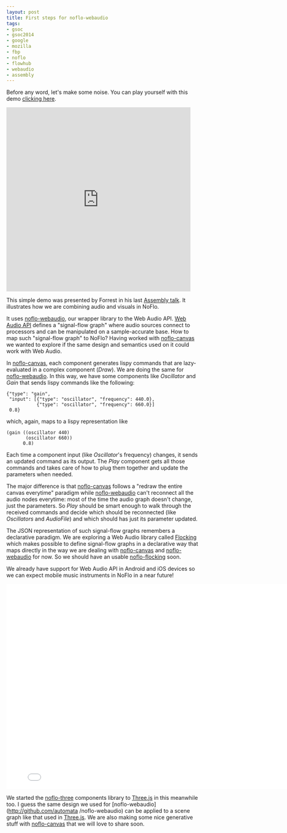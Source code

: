 ```yaml
--- 
layout: post
title: First steps for noflo-webaudio
tags: 
- gsoc
- gsoc2014
- google
- mozilla
- fbp
- noflo
- flowhub
- webaudio
- assembly
---
```


Before any word, let's make some noise. You can play yourself with this demo [clicking here](http://app.flowhub.io/#example/04847249319d2326fa92).

<iframe class="vine-embed" src="https://vine.co/v/ME1wdVX16iB/embed/simple?audio=1" width="480" height="480" frameborder="0"></iframe><script async src="//platform.vine.co/static/scripts/embed.js" charset="utf-8"></script>

This simple demo was presented by Forrest in his last [Assembly
talk](http://www.forresto.com/2014/08/the-toybox-and-the-toolbox/). It
illustrates how we are combining audio and visuals in NoFlo. 

It uses [noflo-webaudio](http://github.com/automata/noflo-webaudio), our
wrapper library to the Web Audio API. [Web Audio
API](https://developer.mozilla.org/en-US/docs/Web/API/Web_Audio_API) defines a
"signal-flow graph" where audio sources connect to processors and can be
manipulated on a sample-accurate base. How to map such "signal-flow graph" to
NoFlo? Having worked with [noflo-canvas](http://github.com/noflo/noflo-canvas)
we wanted to explore if the same design and semantics used on it could work
with Web Audio.

In [noflo-canvas](http://github.com/noflo/noflo-canvas), each component
generates lispy commands that are lazy-evaluated in a complex component
(*Draw*). We are doing the same for [noflo-webaudio](http://github.com/automata/noflo-webaudio). In this way, we have
some components like *Oscillator* and *Gain* that sends lispy commands
like the following:

```
{"type": "gain", 
 "input": [{"type": "oscillator", "frequency": 440.0},
           {"type": "oscillator", "frequency": 660.0}]
 0.8}
```

which, again, maps to a lispy representation like

```
(gain ((oscillator 440)
       (oscillator 660))
      0.8)
```

Each time a component input (like *Oscillator*'s frequency) changes, it
sends an updated command as its output. The *Play* component gets all those
commands and takes care of how to plug them together and update the parameters
when needed.

The major difference is that [noflo-canvas](http://github.com/noflo/noflo-canvas) follows a "redraw the entire canvas everytime" paradigm while [noflo-webaudio](http://github.com/automata/noflo-webaudio) can't reconnect all the
audio nodes everytime: most of the time the audio graph doesn't change, just
the parameters. So *Play* should be smart enough to walk through the
received commands and decide which should be reconnected (like *Oscillators* and
*AudioFile*) and which should has just its parameter updated.

The JSON representation of such signal-flow graphs remembers a declarative
paradigm. We are exploring a Web Audio library called
[Flocking](http://flockingjs.org/) which makes possible to define signal-flow
graphs in a declarative way that maps directly in the way we are dealing with
[noflo-canvas](http://github.com/noflo/noflo-canvas) and [noflo-webaudio](http://github.com/automata/noflo-webaudio) for now. So we should
have an usable [noflo-flocking](http://github.com/automata/noflo-flocking)
soon.

We already have support for Web Audio API in Android and iOS devices
so we can expect mobile music instruments in NoFlo in a near future!

<iframe src="//player.vimeo.com/video/102201555?title=0&amp;byline=0&amp;portrait=0&amp;color=c9ff23" width="800" height="535" frameborder="0" webkitallowfullscreen mozallowfullscreen allowfullscreen></iframe>

We started the [noflo-three](http://github.com/automata/noflo-three)
components library to [Three.js](http://threejs.org) in this meanwhile too. I
guess the same design we used for [noflo-webaudio](http://github.com/automata
/noflo-webaudio) can be applied to a scene graph like that used in
[Three.js](http://threejs.org). We are also making some nice generative stuff
with [noflo-canvas](http://github.com/noflo/noflo-canvas) that we will love to
share soon.
